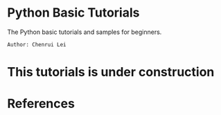 # Python Basic Tutorials

The Python basic tutorials and samples for beginners.
```
Author: Chenrui Lei
```

# This tutorials is under construction

# References

